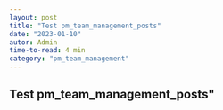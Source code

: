 ```yaml
---
layout: post
title: "Test pm_team_management_posts"
date: "2023-01-10"
autor: Admin
time-to-read: 4 min
category: "pm_team_management"
---
```


## Test pm_team_management_posts"
